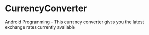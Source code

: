 # CurrencyConverter
Android Programming - This currency converter gives you the latest exchange rates currently available
